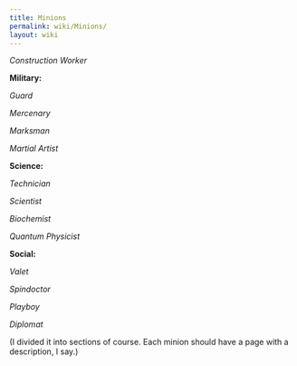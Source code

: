 ```yaml
---
title: Minions
permalink: wiki/Minions/
layout: wiki
---
```


*Construction Worker*

**Military:**

*Guard*

*Mercenary*

*Marksman*

*Martial Artist*

**Science:**

*Technician*

*Scientist*

*Biochemist*

*Quantum Physicist*

**Social:**

*Valet*

*Spindoctor*

*Playboy*

*Diplomat*

(I divided it into sections of course. Each minion should have a page
with a description, I say.)
